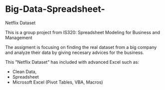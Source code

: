# Big-Data-Spreadsheet-
Netflix Dataset 

This is a group project from IS320: Spreadsheet Modeling for Business and Management

The assigment is focusing on finding the real dataset from a big company and analyze their data by giving necesary advices for the business.

This "Netflix Dataset" has included with advanced Excel such as:
- Clean Data, 
- Spreadsheet 
- Microsoft Excel (Pivot Tables, VBA, Macros)
